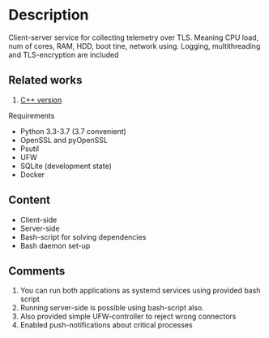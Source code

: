 <h1>Description</h1>
Client-server service for collecting telemetry over TLS. Meaning CPU load, num of cores, RAM, HDD, boot tine, network using. Logging, multithreading and TLS-encryption are included

<h2>Related works</h2>

1. <a href = https://github.com/Ozanis/TelemetryAgent >C++ version</a>


</h2>Requirements</h2>

* Python 3.3-3.7 (3.7 convenient)
* OpenSSL and pyOpenSSL
* Psutil
* UFW
* SQLite (development state)
* Docker 

<h2>Content</h2>

* Client-side
* Server-side
* Bash-script for solving dependencies
* Bash daemon set-up


<h2>Comments</h2> 

1. You can run both applications as systemd services using provided bash script
2. Running server-side is possible using bash-script also.
3. Also provided simple UFW-controller to reject wrong connectors
4. Enabled push-notifications about critical processes

